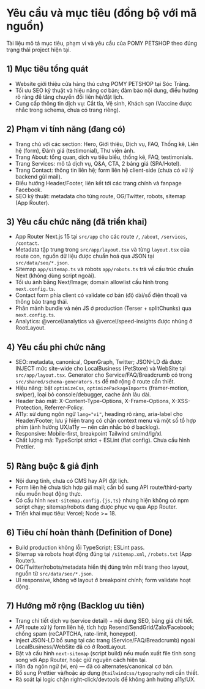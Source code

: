 # Yêu cầu và mục tiêu (đồng bộ với mã nguồn)

Tài liệu mô tả mục tiêu, phạm vi và yêu cầu của POMY PETSHOP theo đúng trạng thái project hiện tại.

## 1) Mục tiêu tổng quát

- Website giới thiệu cửa hàng thú cưng POMY PETSHOP tại Sóc Trăng.
- Tối ưu SEO kỹ thuật và hiệu năng cơ bản; đảm bảo nội dung, điều hướng rõ ràng để tăng chuyển đổi liên hệ/đặt lịch.
- Cung cấp thông tin dịch vụ: Cắt tỉa, Vệ sinh, Khách sạn (Vaccine được nhắc trong schema, chưa có trang riêng).

## 2) Phạm vi tính năng (đang có)

- Trang chủ với các section: Hero, Giới thiệu, Dịch vụ, FAQ, Thống kê, Liên hệ (form), Đánh giá (testimonial), Thư viện ảnh.
- Trang About: tổng quan, dịch vụ tiêu biểu, thống kê, FAQ, testimonials.
- Trang Services: mô tả dịch vụ, Q&A, CTA, 2 bảng giá (SPA/Hotel).
- Trang Contact: thông tin liên hệ; form liên hệ client-side (chưa có xử lý backend gửi mail).
- Điều hướng Header/Footer, liên kết tới các trang chính và fanpage Facebook.
- SEO kỹ thuật: metadata cho từng route, OG/Twitter, robots, sitemap (App Router).

## 3) Yêu cầu chức năng (đã triển khai)

- App Router Next.js 15 tại `src/app` cho các route `/`, `/about`, `/services`, `/contact`.
- Metadata tập trung trong `src/app/layout.tsx` và từng `layout.tsx` của route con, nguồn dữ liệu được chuẩn hoá qua JSON tại `src/data/seo/*.json`.
- Sitemap `app/sitemap.ts` và robots `app/robots.ts` trả về cấu trúc chuẩn Next (không dùng script ngoài).
- Tối ưu ảnh bằng Next/Image; domain allowlist cấu hình trong `next.config.ts`.
- Contact form phía client có validate cơ bản (độ dài/số điện thoại) và thông báo trạng thái.
- Phân mảnh bundle và nén JS ở production (Terser + splitChunks) qua `next.config.ts`.
- Analytics: @vercel/analytics và @vercel/speed-insights được nhúng ở RootLayout.

## 4) Yêu cầu phi chức năng

- SEO: metadata, canonical, OpenGraph, Twitter; JSON-LD đã được INJECT mức site-wide cho LocalBusiness (PetStore) và WebSite tại `src/app/layout.tsx`. Generator cho Service/FAQ/Breadcrumb có trong `src/shared/schema-generators.ts` để mở rộng ở route cần thiết.
- Hiệu năng: bật `optimizeCss`, `optimizePackageImports` (framer-motion, swiper), loại bỏ console/debugger, cache ảnh lâu dài.
- Header bảo mật: X-Content-Type-Options, X-Frame-Options, X-XSS-Protection, Referrer-Policy.
- A11y: sử dụng ngôn ngữ `lang="vi"`, heading rõ ràng, aria-label cho Header/Footer; lưu ý hiện trang có chặn context menu và một số tổ hợp phím (ảnh hưởng UX/a11y — nên cân nhắc bỏ ở backlog).
- Responsive: Mobile-first, breakpoint Tailwind sm/md/lg/xl.
- Chất lượng mã: TypeScript strict + ESLint (flat config). Chưa cấu hình Prettier.

## 5) Ràng buộc & giả định

- Nội dung tĩnh, chưa có CMS hay API đặt lịch.
- Form liên hệ chưa tích hợp gửi mail; cần bổ sung API route/third-party nếu muốn hoạt động thực.
- Có cấu hình `next-sitemap.config.{js,ts}` nhưng hiện không có npm script chạy; sitemap/robots đang được phục vụ qua App Router.
- Triển khai mục tiêu: Vercel; Node >= 18.

## 6) Tiêu chí hoàn thành (Definition of Done)

- Build production không lỗi TypeScript; ESLint pass.
- Sitemap và robots hoạt động đúng tại `/sitemap.xml`, `/robots.txt` (App Router).
- OG/Twitter/robots/metadata hiển thị đúng trên mỗi trang theo layout, nguồn từ `src/data/seo/*.json`.
- UI responsive, không vỡ layout ở breakpoint chính; form validate hoạt động.

## 7) Hướng mở rộng (Backlog ưu tiên)

- Trang chi tiết dịch vụ (service detail) + nội dung SEO, bảng giá chi tiết.
- API route xử lý form liên hệ, tích hợp Resend/SendGrid/Zalo/Facebook; chống spam (reCAPTCHA, rate-limit, honeypot).
- Inject JSON-LD bổ sung tại các trang (Service/FAQ/Breadcrumb) ngoài LocalBusiness/WebSite đã có ở RootLayout.
- Bật và cấu hình `next-sitemap` (script build) nếu muốn xuất file tĩnh song song với App Router, hoặc giữ nguyên cách hiện tại.
- i18n đa ngôn ngữ (vi, en) — đã có alternates/canonical cơ bản.
- Bổ sung Prettier và/hoặc áp dụng `@tailwindcss/typography` nơi cần thiết.
- Rà soát lại logic chặn right-click/devtools để không ảnh hưởng a11y/UX.
